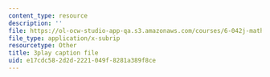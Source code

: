 ```yaml
---
content_type: resource
description: ''
file: https://ol-ocw-studio-app-qa.s3.amazonaws.com/courses/6-042j-mathematics-for-computer-science-spring-2015/e17cdc582d2d2221049f8281a389f8ce_yzKPotFLfsc.srt
file_type: application/x-subrip
resourcetype: Other
title: 3play caption file
uid: e17cdc58-2d2d-2221-049f-8281a389f8ce
---
```

